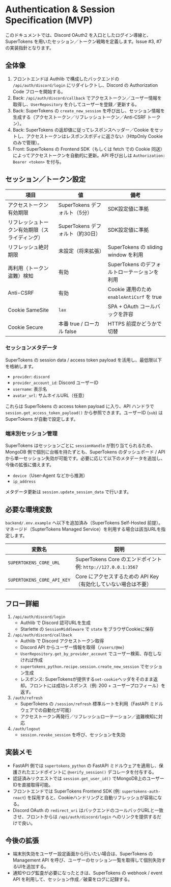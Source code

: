 # Authentication & Session Specification (MVP)

このドキュメントでは、Discord OAuth2 を入口としたログイン導線と、SuperTokens を用いたセッション／トークン戦略を定義します。Issue #3, #7 の実装指針となります。

## 全体像

1. フロントエンドは Authlib で構成したバックエンドの `/api/auth/discord/login` にリダイレクトし、Discord の Authorization Code フローを開始する。
2. Back: `/api/auth/discord/callback` でアクセストークン／ユーザー情報を取得し、`UserRepository` を介してユーザーを登録／更新する。
3. Back: SuperTokens の `create_new_session` を呼び出し、セッション情報を生成する（アクセストークン／リフレッシュトークン／Anti-CSRF トークン）。
4. Back: SuperTokens の返却値に従ってレスポンスヘッダー／Cookie をセットし、アクセストークンはレスポンスボディに返さない（HttpOnly Cookie のみで管理）。
5. Front: SuperTokens の Frontend SDK（もしくは fetch での Cookie 同送）によってアクセストークンを自動的に更新。API 呼び出しは `Authorization: Bearer <token>` を付与。

## セッション／トークン設定

| 項目 | 値 | 備考 |
| --- | --- | --- |
| アクセストークン有効期限 | SuperTokens デフォルト（5分） | SDK設定値に準拠 |
| リフレッシュトークン有効期限（スライディング） | SuperTokens デフォルト（約30日） | SDK設定値に準拠 |
| リフレッシュ絶対期限 | 未設定（将来拡張） | SuperTokens の sliding window を利用 |
| 再利用（トークン盗難）検知 | 有効 | SuperTokens のデフォルトローテーションを利用 |
| Anti-CSRF | 有効 | Cookie 運用のため `enableAntiCsrf` を true |
| Cookie SameSite | `lax` | SPA + OAuth コールバックを許容 |
| Cookie Secure | 本番 true / ローカル false | HTTPS 前提かどうかで切替 |

### セッションメタデータ

SuperTokens の session data / access token payload を活用し、最低限以下を格納します。

- `provider`: `discord`
- `provider_account_id`: Discord ユーザーID
- `username`: 表示名
- `avatar_url`: サムネイルURL（任意）

これらは SuperTokens の access token payload に入り、API ハンドラで `session.get_access_token_payload()` から参照できます。ユーザーID (`sub`) は SuperTokens が自動で設定します。

### 端末別セッション管理

SuperTokens はセッションごとに `sessionHandle` が割り当てられるため、MongoDB 側で個別に台帳を持たずとも、SuperTokens のダッシュボード / API から単一セッション失効が可能です。必要に応じて以下のメタデータを追加し、今後の拡張に備えます。

- `device`（User-Agent などから推測）
- `ip_address`

メタデータ更新は `session.update_session_data` で行います。

## 必要な環境変数

`backend/.env.example` へ以下を追加済み（SuperTokens Self-Hosted 前提）。マネージド（SupterTokens Managed Service）を利用する場合は該当URLを指定します。

| 変数名 | 説明 |
| --- | --- |
| `SUPERTOKENS_CORE_URL` | SuperTokens Core のエンドポイント例: `http://127.0.0.1:3567` |
| `SUPERTOKENS_CORE_API_KEY` | Core にアクセスするための API Key（有効化していない場合は不要） |

## フロー詳細

1. `/api/auth/discord/login`
   - Authlib で Discord 認可URLを生成
   - Starlette の `SessionMiddleware` で `state` をブラウザCookieに保存
2. `/api/auth/discord/callback`
   - Authlib で Discord アクセストークン取得
   - Discord API からユーザー情報を取得（`/users/@me`）
   - `UserRepository.get_by_provider_account` でユーザー検索、存在しなければ作成
   - `supertokens_python.recipe.session.create_new_session` でセッション生成
   - レスポンス: SuperTokensが提供する`set-cookie`ヘッダをそのまま返却。フロントには成功レスポンス（例: 200 + ユーザープロフィール）を返す。
3. `/auth/refresh`
   - SuperTokens の `/session/refresh` 標準ルートを利用（FastAPI ミドルウェアでの自動化が可能）
   - アクセストークン再発行／リフレッシュローテーション／盗難検知に対応
4. `/auth/logout`
   - `session.revoke_session` を呼び、セッションを失効

## 実装メモ

- FastAPI 側では `supertokens_python` の FastAPI ミドルウェアを適用し、保護されたエンドポイントに `@verify_session()` デコレータを付与する。
- 認証済みリクエストでは `session.get_user_id()` でMongoDB上のユーザーIDを直接取得可能。
- フロントエンドでは SuperTokens Frontend SDK (例: `supertokens-auth-react`) を採用すると、Cookieハンドリングと自動リフレッシュが容易になる。
- Discord OAuth の `redirect_uri` はバックエンドのコールバックURLと一致させ、フロントからは `/api/auth/discord/login` へのリンクを提供するだけで良い。

## 今後の拡張

- 端末別失効をユーザー設定画面から行いたい場合は、SuperTokens の Management API を呼び、ユーザーのセッション一覧を取得して個別失効するUIを追加する。
- 通知やログ監査が必要になったときは、SuperTokens の webhook / event API を利用して、セッション作成／破棄をログに記録する。
